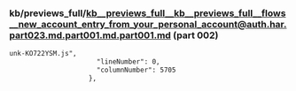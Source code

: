 ### kb/previews_full/kb__previews_full__kb__previews_full__flows__new_account_entry_from_your_personal_account@auth.har.part023.md.part001.md.part001.md (part 002)

```md
unk-KO722YSM.js",
                      "lineNumber": 0,
                      "columnNumber": 5705
                    },
                  
```

```
